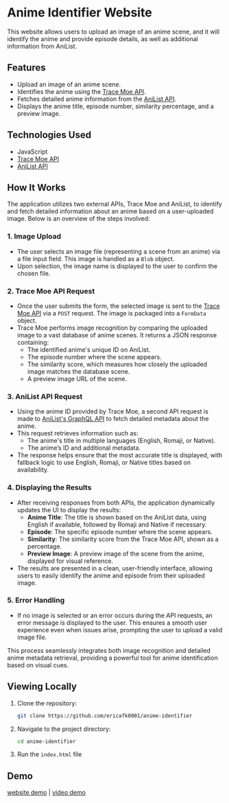 # Anime Identifier Website

This website allows users to upload an image of an anime scene, and it will identify the anime and provide episode details, as well as additional information from AniList.

## Features

- Upload an image of an anime scene.
- Identifies the anime using the [Trace Moe API](https://api.trace.moe/).
- Fetches detailed anime information from the [AniList API](https://docs.anilist.co/).
- Displays the anime title, episode number, similarity percentage, and a preview image.

## Technologies Used

- JavaScript
- [Trace Moe API](https://api.trace.moe/)
- [AniList API](https://docs.anilist.co/)

## How It Works

The application utilizes two external APIs, Trace Moe and AniList, to identify and fetch detailed information about an anime based on a user-uploaded image. Below is an overview of the steps involved:

### 1. **Image Upload**

- The user selects an image file (representing a scene from an anime) via a file input field. This image is handled as a `Blob` object.
- Upon selection, the image name is displayed to the user to confirm the chosen file.

### 2. **Trace Moe API Request**

- Once the user submits the form, the selected image is sent to the [Trace Moe API](https://api.trace.moe/search) via a `POST` request. The image is packaged into a `FormData` object.
- Trace Moe performs image recognition by comparing the uploaded image to a vast database of anime scenes. It returns a JSON response containing:
  - The identified anime's unique ID on AniList.
  - The episode number where the scene appears.
  - The similarity score, which measures how closely the uploaded image matches the database scene.
  - A preview image URL of the scene.

### 3. **AniList API Request**

- Using the anime ID provided by Trace Moe, a second API request is made to [AniList's GraphQL API](https://graphql.anilist.co) to fetch detailed metadata about the anime.
- This request retrieves information such as:
  - The anime's title in multiple languages (English, Romaji, or Native).
  - The anime’s ID and additional metadata.
- The response helps ensure that the most accurate title is displayed, with fallback logic to use English, Romaji, or Native titles based on availability.

### 4. **Displaying the Results**

- After receiving responses from both APIs, the application dynamically updates the UI to display the results:
  - **Anime Title**: The title is shown based on the AniList data, using English if available, followed by Romaji and Native if necessary.
  - **Episode**: The specific episode number where the scene appears.
  - **Similarity**: The similarity score from the Trace Moe API, shown as a percentage.
  - **Preview Image**: A preview image of the scene from the anime, displayed for visual reference.
- The results are presented in a clean, user-friendly interface, allowing users to easily identify the anime and episode from their uploaded image.

### 5. **Error Handling**

- If no image is selected or an error occurs during the API requests, an error message is displayed to the user. This ensures a smooth user experience even when issues arise, prompting the user to upload a valid image file.

This process seamlessly integrates both image recognition and detailed anime metadata retrieval, providing a powerful tool for anime identification based on visual cues.

## Viewing Locally

1. Clone the repository:
   ```bash
   git clone https://github.com/ericafk0001/anime-identifier
   ```
2. Navigate to the project directory:
   ```bash
   cd anime-identifier
   ```
3. Run the `index.html` file

## Demo

[website demo](https://ericafk0001.github.io/anime-identifier/) |
[video demo](https://youtu.be/hIUOM-R9Jw8)
